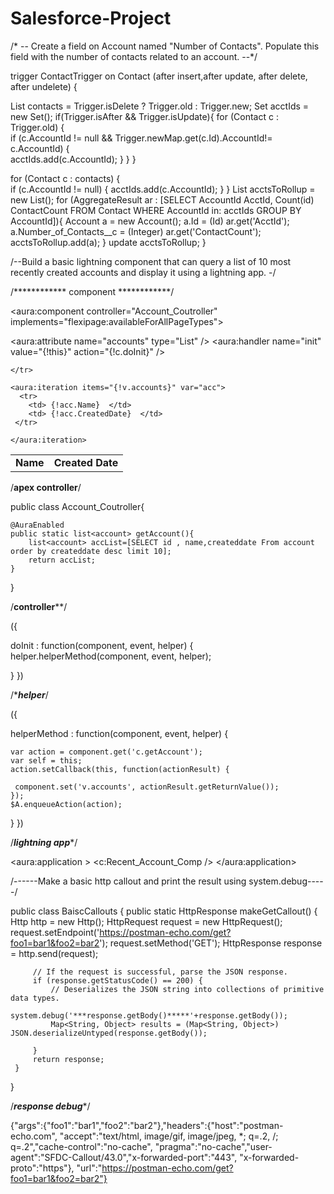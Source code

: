 # Salesforce-Project

/* -- Create a field on Account named "Number of Contacts". Populate this field with the number of contacts related to an account. --*/

trigger ContactTrigger on Contact (after insert,after update, after delete, after undelete) {

List<Contact> contacts = Trigger.isDelete ? Trigger.old : Trigger.new;
Set<Id> acctIds = new Set<Id>();
if(Trigger.isAfter && Trigger.isUpdate){
     for (Contact c : Trigger.old) {     
        if (c.AccountId != null && Trigger.newMap.get(c.Id).AccountId!= c.AccountId) {                
            acctIds.add(c.AccountId);
        }
     }
}

for (Contact c : contacts) {     
    if (c.AccountId != null) {
        acctIds.add(c.AccountId);
    }
}
List<Account> acctsToRollup = new List<Account>();
for (AggregateResult ar : [SELECT AccountId AcctId, Count(id) ContactCount FROM Contact WHERE AccountId in: acctIds GROUP BY AccountId]){
    Account a = new Account();
    a.Id = (Id) ar.get('AcctId'); 
    a.Number_of_Contacts__c   = (Integer) ar.get('ContactCount');
    acctsToRollup.add(a);
}
update acctsToRollup;
}

/--Build a basic lightning component that can query a list of 10 most recently created accounts and display it using a lightning app. -/

/************ component ************/

<aura:component controller="Account_Coutroller" implements="flexipage:availableForAllPageTypes">

<aura:attribute name="accounts" type="List" />
<aura:handler name="init" value="{!this}" action="{!c.doInit}" /> 
<table>    
    <tr>
        <td>
            <b>Name</b>
        </td>
        <td>
            <b>Created Date</b>
        </td>
       
    </tr>
    
    <aura:iteration items="{!v.accounts}" var="acc">
      <tr>
        <td> {!acc.Name}  </td>
        <td> {!acc.CreatedDate}  </td>
     </tr>

    </aura:iteration>
    
</table>
</aura:component>





/****apex controller****/


public class Account_Coutroller{
    
    @AuraEnabled
    public static list<account> getAccount(){
        list<account> accList=[SELECT id , name,createddate From account order by createddate desc limit 10];
        return accList;
    }

}


/******controller********/


({ 

doInit : function(component, event, helper) { helper.helperMethod(component, event, helper);

}
})

/****helper***/


({

helperMethod : function(component, event, helper) {

    var action = component.get('c.getAccount');
    var self = this;
    action.setCallback(this, function(actionResult) {
       
     component.set('v.accounts', actionResult.getReturnValue());
    });
    $A.enqueueAction(action);
    
   	
}
})

/***lightning app****/


<aura:application > 
     <c:Recent_Account_Comp /> 
</aura:application>

/------Make a basic http callout and print the result using system.debug-----/

public class BaiscCallouts { 
     public static HttpResponse makeGetCallout() {
          Http http = new Http(); 
          HttpRequest request = new HttpRequest(); 
          request.setEndpoint('https://postman-echo.com/get?foo1=bar1&foo2=bar2'); 
          request.setMethod('GET'); HttpResponse response = http.send(request);

         // If the request is successful, parse the JSON response.        
         if (response.getStatusCode() == 200) {
             // Deserializes the JSON string into collections of primitive data types.
             system.debug('***response.getBody()*****'+response.getBody());
             Map<String, Object> results = (Map<String, Object>) JSON.deserializeUntyped(response.getBody());

         }
         return response;
     }
}

/***response debug****/

{"args":{"foo1":"bar1","foo2":"bar2"},"headers":{"host":"postman-echo.com", "accept":"text/html, image/gif, image/jpeg, *; q=.2, /; 
q=.2","cache-control":"no-cache", "pragma":"no-cache","user-agent":"SFDC-Callout/43.0","x-forwarded-port":"443",
"x-forwarded-proto":"https"}, "url":"https://postman-echo.com/get?foo1=bar1&foo2=bar2"}
